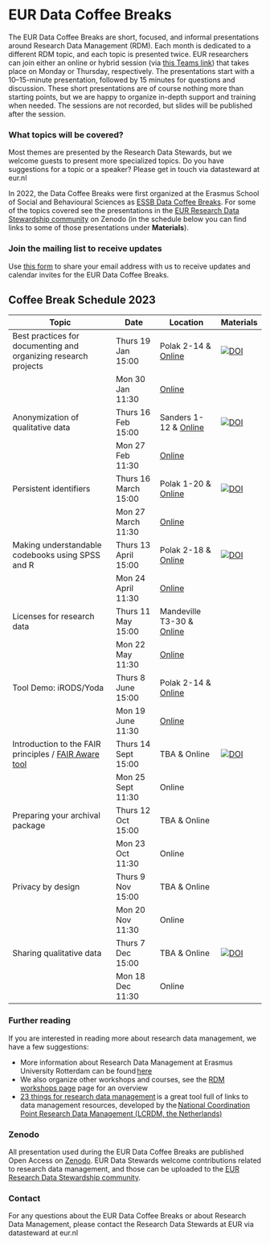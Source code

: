 # EUR Data Coffee Breaks

The EUR Data Coffee Breaks are short, focused, and informal presentations around Research Data Management (RDM). Each month is dedicated to a different RDM topic, and each topic is presented twice. EUR researchers can join either an online or hybrid session (via [this Teams link](https://teams.microsoft.com/l/meetup-join/19%3ameeting_ODg5N2ZlNzMtNmY5Yi00NmEzLWJmZDktOTkwYTI2ZGRjZDA0%40thread.v2/0?context=%7b%22Tid%22%3a%22715902d6-f63e-4b8d-929b-4bb170bad492%22%2c%22Oid%22%3a%229fce85bf-ab82-4f9c-9912-c8da2849fab6%22%7d)) that takes place on Monday or Thursday, respectively. The presentations start with a 10–15-minute presentation, followed by 15 minutes for questions and discussion. These short presentations are of course nothing more than starting points, but we are happy to organize in-depth support and training when needed. The sessions are not recorded, but slides will be published after the session.  
 
### What topics will be covered?

Most themes are presented by the Research Data Stewards, but we welcome guests to present more specialized topics. Do you have suggestions for a topic or a speaker? Please get in touch via datasteward at eur.nl  

In 2022, the Data Coffee Breaks were first organized at the Erasmus School of Social and Behavioural Sciences as [ESSB Data Coffee Breaks](https://my.eur.nl/en/essb-employee/research-support/research-data-management). For some of the topics covered see the presentations in the [EUR Research Data Stewardship community](https://zenodo.org/communities/eur_research_data_stewardship/) on Zenodo (in the schedule below you can find links to some of those presentations under **Materials**).  

### Join the mailing list to receive updates
Use [this form](https://forms.office.com/e/k3Ga56ULGR) to share your email address with us to receive updates and calendar invites for the EUR Data Coffee Breaks.

## Coffee Break Schedule 2023

| Topic | Date | Location | Materials |
| --- | --- | --- | --- |
| Best practices for documenting and organizing research projects | Thurs 19 Jan 15:00 | Polak 2-14 & [Online](https://teams.microsoft.com/l/meetup-join/19%3ameeting_ODg5N2ZlNzMtNmY5Yi00NmEzLWJmZDktOTkwYTI2ZGRjZDA0%40thread.v2/0?context=%7b%22Tid%22%3a%22715902d6-f63e-4b8d-929b-4bb170bad492%22%2c%22Oid%22%3a%229fce85bf-ab82-4f9c-9912-c8da2849fab6%22%7d) | [![DOI](https://zenodo.org/badge/DOI/10.5281/zenodo.7551576.svg)](https://doi.org/10.5281/zenodo.7551576) |
| | Mon 30 Jan 11:30 | [Online](https://teams.microsoft.com/l/meetup-join/19%3ameeting_ODg5N2ZlNzMtNmY5Yi00NmEzLWJmZDktOTkwYTI2ZGRjZDA0%40thread.v2/0?context=%7b%22Tid%22%3a%22715902d6-f63e-4b8d-929b-4bb170bad492%22%2c%22Oid%22%3a%229fce85bf-ab82-4f9c-9912-c8da2849fab6%22%7d) |  |
| Anonymization of qualitative data | Thurs 16 Feb 15:00 | Sanders 1-12 & [Online](https://teams.microsoft.com/l/meetup-join/19%3ameeting_ODg5N2ZlNzMtNmY5Yi00NmEzLWJmZDktOTkwYTI2ZGRjZDA0%40thread.v2/0?context=%7b%22Tid%22%3a%22715902d6-f63e-4b8d-929b-4bb170bad492%22%2c%22Oid%22%3a%229fce85bf-ab82-4f9c-9912-c8da2849fab6%22%7d) | [![DOI](https://zenodo.org/badge/DOI/10.5281/zenodo.7681425.svg)](https://doi.org/10.5281/zenodo.7681425) |
|  | Mon 27 Feb 11:30 | [Online](https://teams.microsoft.com/l/meetup-join/19%3ameeting_ODg5N2ZlNzMtNmY5Yi00NmEzLWJmZDktOTkwYTI2ZGRjZDA0%40thread.v2/0?context=%7b%22Tid%22%3a%22715902d6-f63e-4b8d-929b-4bb170bad492%22%2c%22Oid%22%3a%229fce85bf-ab82-4f9c-9912-c8da2849fab6%22%7d) | |
| Persistent identifiers | Thurs 16 March 15:00 | Polak 1-20 & [Online](https://teams.microsoft.com/l/meetup-join/19%3ameeting_ODg5N2ZlNzMtNmY5Yi00NmEzLWJmZDktOTkwYTI2ZGRjZDA0%40thread.v2/0?context=%7b%22Tid%22%3a%22715902d6-f63e-4b8d-929b-4bb170bad492%22%2c%22Oid%22%3a%229fce85bf-ab82-4f9c-9912-c8da2849fab6%22%7d) | [![DOI](https://zenodo.org/badge/DOI/10.5281/zenodo.7743863.svg)](https://doi.org/10.5281/zenodo.7743863) |
|  | Mon 27 March 11:30 | [Online](https://teams.microsoft.com/l/meetup-join/19%3ameeting_ODg5N2ZlNzMtNmY5Yi00NmEzLWJmZDktOTkwYTI2ZGRjZDA0%40thread.v2/0?context=%7b%22Tid%22%3a%22715902d6-f63e-4b8d-929b-4bb170bad492%22%2c%22Oid%22%3a%229fce85bf-ab82-4f9c-9912-c8da2849fab6%22%7d) |  |
| Making understandable codebooks using SPSS and R | Thurs 13 April 15:00 | Polak 2-18 & [Online](https://teams.microsoft.com/l/meetup-join/19%3ameeting_ODg5N2ZlNzMtNmY5Yi00NmEzLWJmZDktOTkwYTI2ZGRjZDA0%40thread.v2/0?context=%7b%22Tid%22%3a%22715902d6-f63e-4b8d-929b-4bb170bad492%22%2c%22Oid%22%3a%229fce85bf-ab82-4f9c-9912-c8da2849fab6%22%7d) | [![DOI](https://zenodo.org/badge/DOI/10.5281/zenodo.7414917.svg)](https://doi.org/10.5281/zenodo.7414917) |
| | Mon 24 April 11:30 | [Online](https://teams.microsoft.com/l/meetup-join/19%3ameeting_ODg5N2ZlNzMtNmY5Yi00NmEzLWJmZDktOTkwYTI2ZGRjZDA0%40thread.v2/0?context=%7b%22Tid%22%3a%22715902d6-f63e-4b8d-929b-4bb170bad492%22%2c%22Oid%22%3a%229fce85bf-ab82-4f9c-9912-c8da2849fab6%22%7d) |  |
| Licenses for research data | Thurs 11 May 15:00 | Mandeville T3-30 & [Online](https://teams.microsoft.com/l/meetup-join/19%3ameeting_ODg5N2ZlNzMtNmY5Yi00NmEzLWJmZDktOTkwYTI2ZGRjZDA0%40thread.v2/0?context=%7b%22Tid%22%3a%22715902d6-f63e-4b8d-929b-4bb170bad492%22%2c%22Oid%22%3a%229fce85bf-ab82-4f9c-9912-c8da2849fab6%22%7d)  | |
| | Mon 22 May 11:30 | [Online](https://teams.microsoft.com/l/meetup-join/19%3ameeting_ODg5N2ZlNzMtNmY5Yi00NmEzLWJmZDktOTkwYTI2ZGRjZDA0%40thread.v2/0?context=%7b%22Tid%22%3a%22715902d6-f63e-4b8d-929b-4bb170bad492%22%2c%22Oid%22%3a%229fce85bf-ab82-4f9c-9912-c8da2849fab6%22%7d) | |
| Tool Demo: iRODS/Yoda  | Thurs 8 June 15:00 | Polak 2-14 & [Online](https://teams.microsoft.com/l/meetup-join/19%3ameeting_ODg5N2ZlNzMtNmY5Yi00NmEzLWJmZDktOTkwYTI2ZGRjZDA0%40thread.v2/0?context=%7b%22Tid%22%3a%22715902d6-f63e-4b8d-929b-4bb170bad492%22%2c%22Oid%22%3a%229fce85bf-ab82-4f9c-9912-c8da2849fab6%22%7d) |  |
|  | Mon 19 June 11:30 | [Online](https://teams.microsoft.com/l/meetup-join/19%3ameeting_ODg5N2ZlNzMtNmY5Yi00NmEzLWJmZDktOTkwYTI2ZGRjZDA0%40thread.v2/0?context=%7b%22Tid%22%3a%22715902d6-f63e-4b8d-929b-4bb170bad492%22%2c%22Oid%22%3a%229fce85bf-ab82-4f9c-9912-c8da2849fab6%22%7d) |  |
| Introduction to the FAIR principles / [FAIR Aware tool](https://fair-aware.eur.nl/) | Thurs 14 Sept 15:00 | TBA & Online | [![DOI](https://zenodo.org/badge/DOI/10.5281/zenodo.7414945.svg)](https://doi.org/10.5281/zenodo.7414945) |
|  | Mon 25 Sept 11:30 | Online |  |
| Preparing your archival package | Thurs 12 Oct 15:00 | TBA & Online |  |
|  | Mon 23 Oct 11:30 | Online |  |
| Privacy by design | Thurs 9 Nov 15:00| TBA & Online |  |
|  | Mon 20 Nov 11:30 | Online |                    |
| Sharing qualitative data | Thurs 7 Dec 15:00 | TBA & Online | [![DOI](https://zenodo.org/badge/DOI/10.5281/zenodo.7415003.svg)](https://doi.org/10.5281/zenodo.7415003)  |
|  | Mon 18 Dec 11:30 | Online |   |

### Further reading

If you are interested in reading more about research data management, we have a few suggestions:  
- More information about Research Data Management at Erasmus University Rotterdam can be found [here](https://www.eur.nl/en/research/research-services/research-data-management)  
- We also organize other workshops and courses, see the [RDM workshops page](https://www.eur.nl/en/research/research-services/research-data-management/rdm-workshops) page for an overview  
- [23 things for research data management](https://23things.sites.uu.nl/) is a great tool full of links to data management resources, developed by the [National Coordination Point Research Data Management (LCRDM, the Netherlands)](https://www.lcrdm.nl/)

### Zenodo  
All presentation used during the EUR Data Coffee Breaks are published Open Access on [Zenodo](https://zenodo.org/communities/eur_research_data_stewardship/). EUR Data Stewards welcome contributions related to research data management, and those can be uploaded to the [EUR Research Data Stewardship community](https://zenodo.org/communities/eur_research_data_stewardship/).  

### Contact 
For any questions about the EUR Data Coffee Breaks or about Research Data Management, please contact the Research Data Stewards at EUR via datasteward at eur.nl
